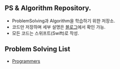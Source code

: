 ## PS & Algorithm Repository. 
- ProblemSolving과 Algorithm을 학습하기 위한 저장소. 
- 코드만 저장하며 세부 설명은 [블로그](https://velog.io/@torch-ray)에서 확인 가능.  
- 모든 코드는 스위프트(Swift)로 작성. 

## Problem Solving List

- [Programmers](https://github.com/torch-ray/psalgorithm/tree/programmers)
